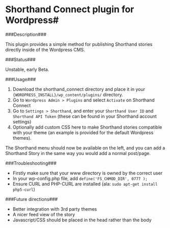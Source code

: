 # Shorthand Connect plugin for Wordpress#

###Description###

This plugin provides a simple method for publishing Shorthand stories directly inside of the Wordpress CMS.  

###Status###

Unstable, early Beta.

###Usage###

1. Download the shorthand_connect directory and place it in your ```{WORDPRESS_INSTALL}/wp_content/plugins/``` directory.
2. Go to ```Wordpress Admin > Plugins``` and select ```Activate``` on Shorthand Connect
3. Go to ```Settings > Shorthand```, and enter your ```Shorthand User ID``` and ```Shorthand API Token``` (these can be found in your Shorthand account settings)
4. Optionally add custom CSS here to make Shorthand stories compatible with your theme (an example is provided for the default Wordpress themes).

The Shorthand menu should now be available on the left, and you can add a Shorthand Story in the same way you would add a normal post/page.

###Troubleshooting###

 - Firstly make sure that your www directory is owned by the correct user
 - In your wp-config.php file, add ```define('FS_CHMOD_DIR', 0777 );```
 - Ensure CURL and PHP-CURL are installed (ala: ```sudo apt-get install php5-curl```)


###Future directions###

 - Better integration with 3rd party themes
 - A nicer feed view of the story
 - Javascript/CSS should be placed in the head rather than the body
